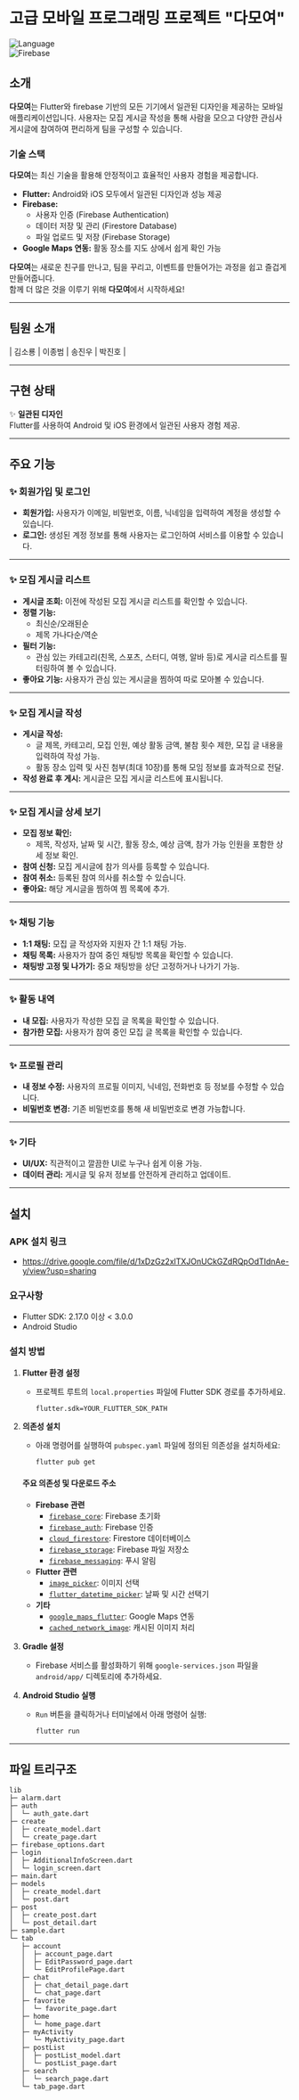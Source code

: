 # 고급 모바일 프로그래밍 프로젝트 "다모여"

![Language](https://img.shields.io/badge/language-Dart-blue)  
![Firebase](https://img.shields.io/badge/Firebase-%23039BE5.svg?&logo=firebase&logoColor=white)

## 소개

**다모여**는 Flutter와 firebase 기반의 모든 기기에서 일관된 디자인을 제공하는 모바일 애플리케이션입니다. 
사용자는 모집 게시글 작성을 통해 사람을 모으고 다양한 관심사 게시글에 참여하여 편리하게 팀을 구성할 수 있습니다.


### 기술 스택
**다모여**는 최신 기술을 활용해 안정적이고 효율적인 사용자 경험을 제공합니다.
- **Flutter:** Android와 iOS 모두에서 일관된 디자인과 성능 제공
- **Firebase:** 
  - 사용자 인증 (Firebase Authentication)
  - 데이터 저장 및 관리 (Firestore Database)
  - 파일 업로드 및 저장 (Firebase Storage)
- **Google Maps 연동:** 활동 장소를 지도 상에서 쉽게 확인 가능

**다모여**는 새로운 친구를 만나고, 팀을 꾸리고, 이벤트를 만들어가는 과정을 쉽고 즐겁게 만들어줍니다.  
함께 더 많은 것을 이루기 위해 **다모여**에서 시작하세요!  

---

## 팀원 소개

| 김소룡 | 이종범 | 송진우 | 박진호 |

---

## 구현 상태

✨ **일관된 디자인**  
Flutter를 사용하여 Android 및 iOS 환경에서 일관된 사용자 경험 제공.

---

## 주요 기능

### ✨ 회원가입 및 로그인
- **회원가입:** 사용자가 이메일, 비밀번호, 이름, 닉네임을 입력하여 계정을 생성할 수 있습니다.
- **로그인:** 생성된 계정 정보를 통해 사용자는 로그인하여 서비스를 이용할 수 있습니다.

---

### ✨ 모집 게시글 리스트
- **게시글 조회:** 이전에 작성된 모집 게시글 리스트를 확인할 수 있습니다.
- **정렬 기능:** 
  - 최신순/오래된순
  - 제목 가나다순/역순
- **필터 기능:** 
  - 관심 있는 카테고리(친목, 스포츠, 스터디, 여행, 알바 등)로 게시글 리스트를 필터링하여 볼 수 있습니다.
- **좋아요 기능:** 사용자가 관심 있는 게시글을 찜하여 따로 모아볼 수 있습니다.

---

### ✨ 모집 게시글 작성
- **게시글 작성:** 
  - 글 제목, 카테고리, 모집 인원, 예상 활동 금액, 불참 횟수 제한, 모집 글 내용을 입력하여 작성 가능.
  - 활동 장소 입력 및 사진 첨부(최대 10장)를 통해 모임 정보를 효과적으로 전달.
- **작성 완료 후 게시:** 게시글은 모집 게시글 리스트에 표시됩니다.

---

### ✨ 모집 게시글 상세 보기
- **모집 정보 확인:** 
  - 제목, 작성자, 날짜 및 시간, 활동 장소, 예상 금액, 참가 가능 인원을 포함한 상세 정보 확인.
- **참여 신청:** 모집 게시글에 참가 의사를 등록할 수 있습니다.
- **참여 취소:** 등록된 참여 의사를 취소할 수 있습니다.
- **좋아요:** 해당 게시글을 찜하여 찜 목록에 추가.

---

### ✨ 채팅 기능
- **1:1 채팅:** 모집 글 작성자와 지원자 간 1:1 채팅 가능.
- **채팅 목록:** 사용자가 참여 중인 채팅방 목록을 확인할 수 있습니다.
- **채팅방 고정 및 나가기:** 중요 채팅방을 상단 고정하거나 나가기 가능.

---

### ✨ 활동 내역
- **내 모집:** 사용자가 작성한 모집 글 목록을 확인할 수 있습니다.
- **참가한 모집:** 사용자가 참여 중인 모집 글 목록을 확인할 수 있습니다.

---

### ✨ 프로필 관리
- **내 정보 수정:** 사용자의 프로필 이미지, 닉네임, 전화번호 등 정보를 수정할 수 있습니다.
- **비밀번호 변경:** 기존 비밀번호를 통해 새 비밀번호로 변경 가능합니다.

---

### ✨ 기타
- **UI/UX:** 직관적이고 깔끔한 UI로 누구나 쉽게 이용 가능.
- **데이터 관리:** 게시글 및 유저 정보를 안전하게 관리하고 업데이트.

---

## 설치

### APK 설치 링크
- https://drive.google.com/file/d/1xDzGz2xlTXJOnUCkGZdRQpOdTIdnAe-y/view?usp=sharing

### 요구사항
- Flutter SDK: 2.17.0 이상 < 3.0.0
- Android Studio

### 설치 방법

1. **Flutter 환경 설정**
   - 프로젝트 루트의 `local.properties` 파일에 Flutter SDK 경로를 추가하세요.
     ```plaintext
     flutter.sdk=YOUR_FLUTTER_SDK_PATH
     ```

2. **의존성 설치**
   - 아래 명령어를 실행하여 `pubspec.yaml` 파일에 정의된 의존성을 설치하세요:
     ```bash
     flutter pub get
     ```

   #### 주요 의존성 및 다운로드 주소
   - **Firebase 관련**
     - [`firebase_core`](https://pub.dev/packages/firebase_core): Firebase 초기화
     - [`firebase_auth`](https://pub.dev/packages/firebase_auth): Firebase 인증
     - [`cloud_firestore`](https://pub.dev/packages/cloud_firestore): Firestore 데이터베이스
     - [`firebase_storage`](https://pub.dev/packages/firebase_storage): Firebase 파일 저장소
     - [`firebase_messaging`](https://pub.dev/packages/firebase_messaging): 푸시 알림
   - **Flutter 관련**
     - [`image_picker`](https://pub.dev/packages/image_picker): 이미지 선택
     - [`flutter_datetime_picker`](https://pub.dev/packages/flutter_datetime_picker): 날짜 및 시간 선택기
   - **기타**
     - [`google_maps_flutter`](https://pub.dev/packages/google_maps_flutter): Google Maps 연동
     - [`cached_network_image`](https://pub.dev/packages/cached_network_image): 캐시된 이미지 처리

3. **Gradle 설정**
   - Firebase 서비스를 활성화하기 위해 `google-services.json` 파일을 `android/app/` 디렉토리에 추가하세요.

4. **Android Studio 실행**
   - `Run` 버튼을 클릭하거나 터미널에서 아래 명령어 실행:
     ```bash
     flutter run
     ```

--- 

## 파일 트리구조
```
lib
├─ alarm.dart
├─ auth
│  └─ auth_gate.dart
├─ create
│  ├─ create_model.dart
│  └─ create_page.dart
├─ firebase_options.dart
├─ login
│  ├─ AdditionalInfoScreen.dart
│  └─ login_screen.dart
├─ main.dart
├─ models
│  ├─ create_model.dart
│  └─ post.dart
├─ post
│  ├─ create_post.dart
│  └─ post_detail.dart
├─ sample.dart
└─ tab
   ├─ account
   │  ├─ account_page.dart
   │  ├─ EditPassword_page.dart
   │  └─ EditProfilePage.dart
   ├─ chat
   │  ├─ chat_detail_page.dart
   │  └─ chat_page.dart
   ├─ favorite
   │  └─ favorite_page.dart
   ├─ home
   │  └─ home_page.dart
   ├─ myActivity
   │  └─ MyActivity_page.dart
   ├─ postList
   │  ├─ postList_model.dart
   │  └─ postList_page.dart
   ├─ search
   │  └─ search_page.dart
   └─ tab_page.dart
```
